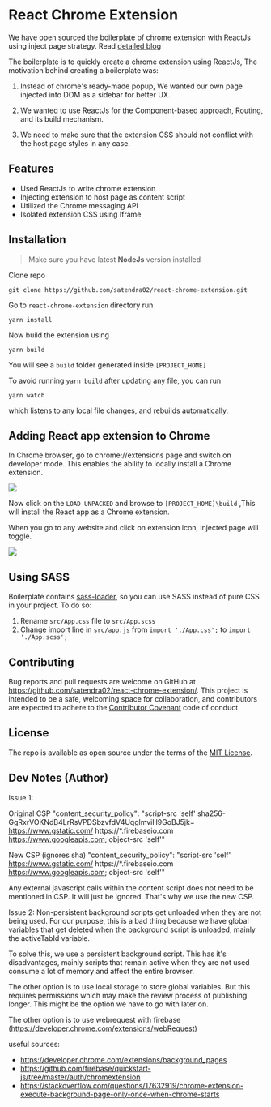 # React Chrome Extension
We have open sourced the boilerplate of chrome extension with ReactJs using inject page strategy. Read [detailed blog](https://medium.com/@satendra02/create-chrome-extension-with-reactjs-using-inject-page-strategy-137650de1f39)


The boilerplate is to quickly create a chrome extension using ReactJs, The motivation behind creating a boilerplate was:
1. Instead of chrome's ready-made popup, We wanted our own page injected into DOM as a sidebar for better UX.

2. We wanted to use ReactJs for the Component-based approach, Routing, and its build mechanism.

3. We need to make sure that the extension CSS should not conflict with the host page styles in any case.


## Features

- Used ReactJs to write chrome extension
- Injecting extension to host page as content script
- Utilized the Chrome messaging API
- Isolated extension CSS using Iframe

## Installation
>Make sure you have latest **NodeJs** version installed

Clone repo

```
git clone https://github.com/satendra02/react-chrome-extension.git
```
Go to `react-chrome-extension` directory run

```
yarn install
```
Now build the extension using
```
yarn build
```
You will see a `build` folder generated inside `[PROJECT_HOME]`

To avoid running `yarn build` after updating any file, you can run

```
yarn watch
```

which listens to any local file changes, and rebuilds automatically.

## Adding React app extension to Chrome

In Chrome browser, go to chrome://extensions page and switch on developer mode. This enables the ability to locally install a Chrome extension.

<img src="https://cdn-images-1.medium.com/max/1600/1*OaygCwLSwLakyTqCADbmDw.png" />

Now click on the `LOAD UNPACKED` and browse to `[PROJECT_HOME]\build` ,This will install the React app as a Chrome extension.

When you go to any website and click on extension icon, injected page will toggle.

<img src="https://cdn-images-1.medium.com/max/1600/1*bXJYfvrcHDWKwUZCrPI-8w.png" />

## Using SASS

Boilerplate contains [sass-loader](https://github.com/webpack-contrib/sass-loader), so you can use SASS instead of pure CSS in your project. To do so:
1. Rename ```src/App.css``` file to ```src/App.scss``` 
2. Change import line in ```src/app.js``` from 
 ```import './App.css';```  to ```import './App.scss';```

## Contributing

Bug reports and pull requests are welcome on GitHub at https://github.com/satendra02/react-chrome-extension/. This project is intended to be a safe, welcoming space for collaboration, and contributors are expected to adhere to the [Contributor Covenant](http://contributor-covenant.org) code of conduct.


## License

The repo is available as open source under the terms of the [MIT License](http://opensource.org/licenses/MIT).


## Dev Notes (Author)

Issue 1:

Original CSP 
"content_security_policy": "script-src 'self' sha256-GgRxrVOKNdB4LrRsVPDSbzvfdV4UqglmviH9GoBJ5jk= https://www.gstatic.com/ https://*.firebaseio.com https://www.googleapis.com; object-src 'self'"

New CSP (ignores sha)
"content_security_policy": "script-src 'self' https://www.gstatic.com/ https://*.firebaseio.com https://www.googleapis.com; object-src 'self'"

Any external javascript calls within the content script does not need to be mentioned in CSP. It will just be ignored. That's why we use the new CSP.

Issue 2:
Non-persistent background scripts get unloaded when they are not being used. For our purpose, this is a bad thing because we have global variables that
get deleted when the background script is unloaded, mainly the activeTabId variable.

To solve this, we use a persistent background script. This has it's disadvantages, mainly scripts that remain active when they are not used consume a lot of memory and affect the entire browser.

The other option is to use local storage to store global variables. But this requires permissions which may make the review process of publishing longer. This might be the option we have to go with later on.

The other option is to use webrequest with firebase (https://developer.chrome.com/extensions/webRequest)

useful sources:
* https://developer.chrome.com/extensions/background_pages
* https://github.com/firebase/quickstart-js/tree/master/auth/chromextension
* https://stackoverflow.com/questions/17632919/chrome-extension-execute-background-page-only-once-when-chrome-starts
